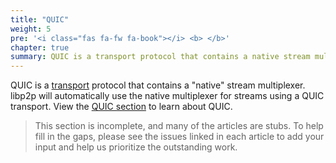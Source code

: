 ```yaml
---
title: "QUIC"
weight: 5
pre: '<i class="fas fa-fw fa-book"></i> <b> </b>'
chapter: true
summary: QUIC is a transport protocol that contains a native stream multiplexer. 
---
```


QUIC is a [transport](../../transport/overview) protocol that contains a "native" stream multiplexer. 
libp2p will automatically use the native multiplexer for streams using a QUIC transport. View the [QUIC
section](/concepts/transport/quic/) to learn about QUIC.

> This section is incomplete, and many of the articles are stubs. To help fill in
> the gaps, please see the issues linked in each article to add your input and
> help us prioritize the outstanding work.
